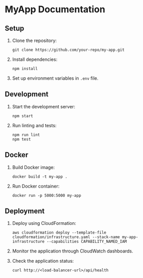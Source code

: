 # MyApp Documentation

## Setup

1. Clone the repository:
   ```
   git clone https://github.com/your-repo/my-app.git
   ```

2. Install dependencies:
   ```
   npm install
   ```

3. Set up environment variables in `.env` file.

## Development

1. Start the development server:
   ```
   npm start
   ```

2. Run linting and tests:
   ```
   npm run lint
   npm test
   ```

## Docker

1. Build Docker image:
   ```
   docker build -t my-app .
   ```

2. Run Docker container:
   ```
   docker run -p 5000:5000 my-app
   ```

## Deployment

1. Deploy using CloudFormation:
   ```
   aws cloudformation deploy --template-file cloudformation/infrastructure.yaml --stack-name my-app-infrastructure --capabilities CAPABILITY_NAMED_IAM
   ```

2. Monitor the application through CloudWatch dashboards.

3. Check the application status:
   ```
   curl http://<load-balancer-url>/api/health
   ```